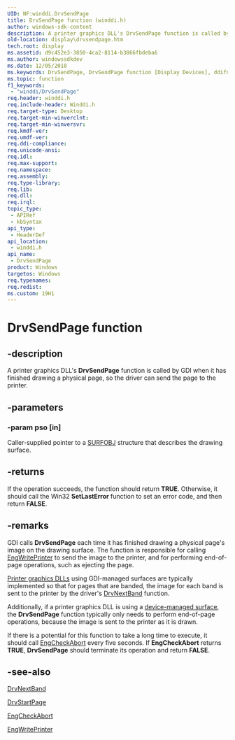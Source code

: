 ```yaml
---
UID: NF:winddi.DrvSendPage
title: DrvSendPage function (winddi.h)
author: windows-sdk-content
description: A printer graphics DLL's DrvSendPage function is called by GDI when it has finished drawing a physical page, so the driver can send the page to the printer.
old-location: display\drvsendpage.htm
tech.root: display
ms.assetid: d9c452e3-3850-4ca2-8114-b3866fbdeba6
ms.author: windowssdkdev
ms.date: 12/05/2018
ms.keywords: DrvSendPage, DrvSendPage function [Display Devices], ddifncs_4211c283-c7c9-493d-b673-0fdc0d8ad04f.xml, display.drvsendpage, winddi/DrvSendPage
ms.topic: function
f1_keywords: 
 - "winddi/DrvSendPage"
req.header: winddi.h
req.include-header: Winddi.h
req.target-type: Desktop
req.target-min-winverclnt: 
req.target-min-winversvr: 
req.kmdf-ver: 
req.umdf-ver: 
req.ddi-compliance: 
req.unicode-ansi: 
req.idl: 
req.max-support: 
req.namespace: 
req.assembly: 
req.type-library: 
req.lib: 
req.dll: 
req.irql: 
topic_type:
 - APIRef
 - kbSyntax
api_type:
 - HeaderDef
api_location:
 - winddi.h
api_name:
 - DrvSendPage
product: Windows
targetos: Windows
req.typenames: 
req.redist: 
ms.custom: 19H1
---
```


# DrvSendPage function


## -description


A printer graphics DLL's <b>DrvSendPage</b> function is called by GDI when it has finished drawing a physical page, so the driver can send the page to the printer.


## -parameters




### -param pso [in]

Caller-supplied pointer to a <a href="https://docs.microsoft.com/windows/desktop/api/winddi/ns-winddi-_surfobj">SURFOBJ</a> structure that describes the drawing surface.


## -returns



If the operation succeeds, the function should return <b>TRUE</b>. Otherwise, it should call the Win32 <b>SetLastError</b> function to set an error code, and then return <b>FALSE</b>.




## -remarks



GDI calls <b>DrvSendPage</b> each time it has finished drawing a physical page's image on the drawing surface. The function is responsible for calling <a href="https://docs.microsoft.com/windows/desktop/api/winddi/nf-winddi-engwriteprinter">EngWritePrinter</a> to send the image to the printer, and for performing end-of-page operations, such as ejecting the page.


<a href="https://docs.microsoft.com/windows-hardware/drivers/print/printer-graphics-dll">Printer graphics DLLs</a> using GDI-managed surfaces are typically implemented so that for pages that are banded, the image for each band is sent to the printer by the driver's <a href="https://docs.microsoft.com/windows/desktop/api/winddi/nf-winddi-drvnextband">DrvNextBand</a> function. 

Additionally, if a printer graphics DLL is using a <a href="https://docs.microsoft.com/windows-hardware/drivers/">device-managed surface</a>, the <b>DrvSendPage</b> function typically only needs to perform end-of-page operations, because the image is sent to the printer as it is drawn.

If there is a potential for this function to take a long time to execute, it should call <a href="https://docs.microsoft.com/windows/desktop/api/winddi/nf-winddi-engcheckabort">EngCheckAbort</a> every five seconds. If <b>EngCheckAbort</b> returns <b>TRUE</b>, <b>DrvSendPage</b> should terminate its operation and return <b>FALSE</b>.




## -see-also




<a href="https://docs.microsoft.com/windows/desktop/api/winddi/nf-winddi-drvnextband">DrvNextBand</a>



<a href="https://docs.microsoft.com/windows/desktop/api/winddi/nf-winddi-drvstartpage">DrvStartPage</a>



<a href="https://docs.microsoft.com/windows/desktop/api/winddi/nf-winddi-engcheckabort">EngCheckAbort</a>



<a href="https://docs.microsoft.com/windows/desktop/api/winddi/nf-winddi-engwriteprinter">EngWritePrinter</a>
 

 

